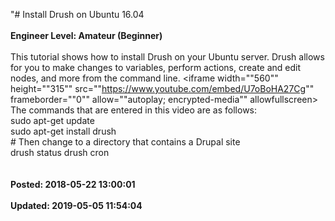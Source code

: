 "# Install Drush on Ubuntu 16.04<br /><br />**Engineer Level: Amateur (Beginner)** <br /><br /> This tutorial shows how to install Drush on your Ubuntu server. Drush allows for you to make changes to variables, perform actions, create and edit nodes, and more from the command line. <iframe width=""560"" height=""315"" src=""https://www.youtube.com/embed/U7oBoHA27Cg"" frameborder=""0"" allow=""autoplay; encrypted-media"" allowfullscreen></iframe> The commands that are entered in this video are as follows:<br /> sudo apt-get update<br /> sudo apt-get install drush<br /> # Then change to a directory that contains a Drupal site<br /> drush status drush cron<br /><br /><br />**Posted: 2018-05-22 13:00:01** <br /><br />**Updated: 2019-05-05 11:54:04** <br /><br />
